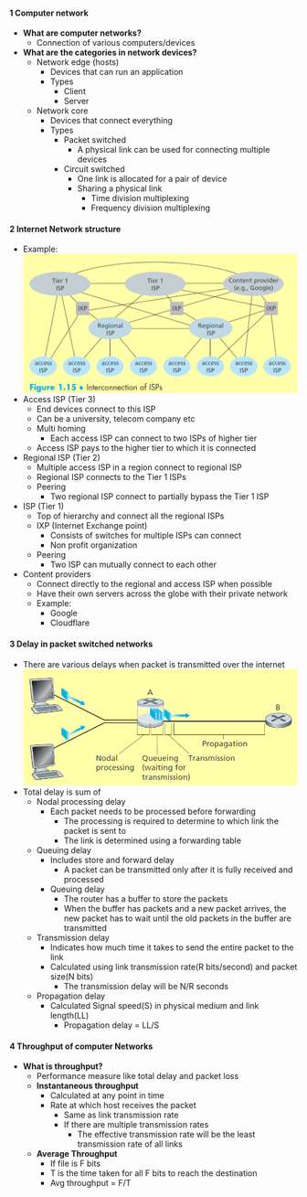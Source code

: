 
#### 1 Computer network
- **What are computer networks?**
	- Connection of various computers/devices
- **What are the categories in network devices?**
	- Network edge (hosts)
		- Devices that can run an application
		- Types 
			- Client
			- Server
	- Network core
		- Devices that connect everything
		- Types
			- Packet switched
				- A physical link can be used for connecting multiple devices
			- Circuit switched
				- One link is allocated for a pair of device
				- Sharing a physical link
					- Time division multiplexing
					- Frequency division multiplexing


#### 2 Internet Network structure
- Example: ![](./Attachments/Images/network_structure.png)
- Access ISP (Tier 3)
	- End devices connect to this ISP
	- Can be a university, telecom company etc
	- Multi homing
		- Each access ISP can connect to two ISPs of higher tier
	- Access ISP pays to the higher tier to which it is connected
- Regional ISP (Tier 2)
	- Multiple access ISP in a region connect to regional ISP
	- Regional ISP connects to the Tier 1 ISPs
	- Peering
		- Two regional ISP connect to partially bypass the Tier 1 ISP
- ISP (Tier 1)
	- Top of hierarchy and connect all the regional ISPs
	- IXP (Internet Exchange point)
		- Consists of switches for multiple ISPs can connect
		- Non profit organization
	- Peering
		- Two ISP can mutually connect to each other
- Content providers
	- Connect directly to the regional and access ISP when possible
	- Have their own servers across the globe with their private network
	- Example: 
		- Google
		- Cloudflare

#### 3 Delay in packet switched networks
- There are various delays when packet is transmitted over the internet ![](./Attachments/Images/network_delay.png)
- Total delay is sum of
	- Nodal processing delay
		- Each packet needs to be processed before forwarding
			- The processing is required to determine to which link the packet is sent to
			- The link is determined using a forwarding table
	- Queuing delay
		- Includes store and forward delay
			- A packet can be transmitted only after it is fully received and processed
		- Queuing delay
			- The router has a buffer to store the packets
			- When the buffer has packets and a new packet arrives, the new packet has to wait until the old packets in the buffer are transmitted
	- Transmission delay
		- Indicates how much time it takes to send the entire packet to the link   
		- Calculated using link transmission rate(R bits/second) and packet size(N bits)
			- The transmission delay will be N/R seconds
	- Propagation delay
		- Calculated Signal speed(S) in physical medium and link length(LL)
			- Propagation delay = LL/S

#### 4 Throughput of computer Networks
- **What is throughput?**
	- Performance measure like total delay and packet loss
	- **Instantaneous throughput**
		- Calculated at any point in time
		- Rate at which host receives the packet
			- Same as link transmission rate
			- If there are multiple transmission rates
				- The effective transmission rate will be the least transmission rate of all links
	- **Average Throughput**
		- If file is F bits
		- T is the time taken for all F bits to reach the destination 
		- Avg throughput = F/T